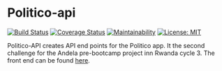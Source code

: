 # Politico-api

[![Build Status](https://travis-ci.com/avpaul/politico-api.svg?branch=develop)](https://travis-ci.com/avpaul/politico-api)
[![Coverage Status](https://coveralls.io/repos/github/avpaul/politico-api/badge.svg?branch=add-coveralls)](https://coveralls.io/github/avpaul/politico-api?branch=develop)
[![Maintainability](https://api.codeclimate.com/v1/badges/7f1405edf9b964256eb1/maintainability)](https://codeclimate.com/github/avpaul/politico-api/maintainability)
[![License: MIT](https://img.shields.io/badge/License-MIT-blue.svg)](https://opensource.org/licenses/MIT)

Politico-API creates API end points for the Politico app. It the second challenge for the Andela pre-bootcamp project inn Rwanda cycle 3.
The front end can be found [here](http://avpaul.github.io/politico).
